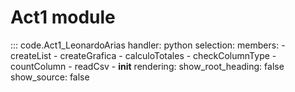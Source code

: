 # Act1 module
::: code.Act1_LeonardoArias
    handler: python
    selection:
      members:
        - createList
        - createGrafica
        - calculoTotales
        - checkColumnType
        - countColumn
        - readCsv
        - __init__
    rendering:
      show_root_heading: false
      show_source: false